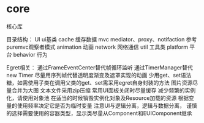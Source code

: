 # core
核心库

目录结构：
    UI          ui基类
    cache       缓存数据
    mvc         mediator、proxy、notifaction 参考puremvc观察者模式
    animation   动画
    network     网络通信
    util        工具类
    platform    平台
    behavior    行为








Egret相关：
通过FrameEventCenter替代帧循环监听
通过TimerManager替代new Timer
尽量用序列帧代替透明度渐变及遮罩实现的动画
少用get、set语法糖，如需使用子类在调用父类的get、set需采用egret自身封装的方法
图片资源尽量合并为大图
文本文件采用zip压缩
常用UI面板关闭时尽量缓存
减少频繁的实例化，请使用对象池
在适当的时候销毁实例化对象及Resource加载的资源
根据变量的使用频率决定它是否为临时变量
注意UI与逻辑分离，逻辑与数据分离，
谨慎的选择需要使用的容器类型，显示类尽量从Component和EUIComponent继承